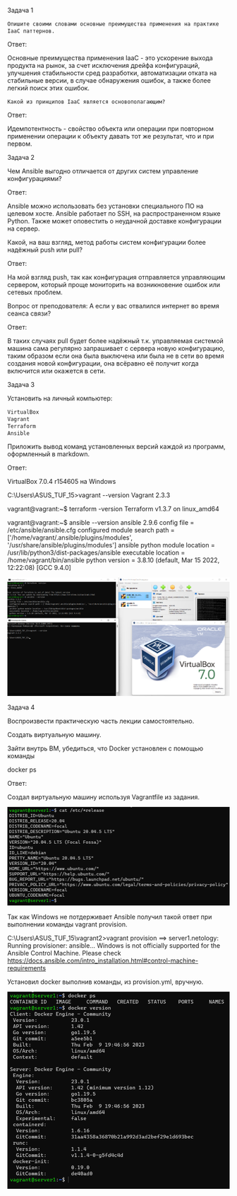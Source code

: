 Задача 1

	Опишите своими словами основные преимущества применения на практике IaaC паттернов.

Ответ:

Основные преимущества применения IaaC - это ускорение выхода продукта на рынок, за счет исключения дрейфа конфигураций, улучшения стабильности сред разработки, автоматизации отката на стабильные версии, в случае обнаружения ошибок, а также более легкий поиск этих ошибок.

	Какой из принципов IaaC является основополагающим?

Ответ:

Идемпотентность - свойство объекта или операции при повторном применении операции к объекту давать тот же результат,
что и при первом.

Задача 2

Чем Ansible выгодно отличается от других систем управление конфигурациями?

Ответ:

Ansible можно использовать без установки специального ПО на целевом хосте. Ansible работает по SSH, на распространенном языке Python. Также может оповестить о неудачной доставке конфигурации на сервер.

Какой, на ваш взгляд, метод работы систем конфигурации более надёжный push или pull?

Ответ:

На мой взгляд push, так как конфигурация отправляется управляющим сервером, который проще мониторить на возникновение ошибок или сетевых проблем.

Вопрос от преподователя: А если у вас отвалился интернет во время сеанса связи?

Ответ:

В таких случаях pull будет более надёжный т.к. управляемая системой машина сама регулярно запрашивает с сервера новую конфигурацию, таким образом если она была выключена или была не в сети во время создания новой конфигурации, она всёравно её получит когда включится или окажется в сети.

Задача 3

Установить на личный компьютер:

	VirtualBox
	Vagrant
	Terraform
	Ansible

Приложить вывод команд установленных версий каждой из программ, оформленный в markdown.

Ответ:

VirtualBox 7.0.4 r154605 на Windows

C:\Users\ASUS_TUF_15>vagrant --version
Vagrant 2.3.3

vagrant@vagrant:~$ terraform -version
Terraform v1.3.7
on linux_amd64

vagrant@vagrant:~$ ansible --version
ansible 2.9.6
  config file = /etc/ansible/ansible.cfg
  configured module search path = ['/home/vagrant/.ansible/plugins/modules', '/usr/share/ansible/plugins/modules']
  ansible python module location = /usr/lib/python3/dist-packages/ansible
  executable location = /home/vagrant/bin/ansible
  python version = 3.8.10 (default, Mar 15 2022, 12:22:08) [GCC 9.4.0]

![](Screenshots/5.3_1.png)

Задача 4

Воспроизвести практическую часть лекции самостоятельно.

Создать виртуальную машину.

Зайти внутрь ВМ, убедиться, что Docker установлен с помощью команды

docker ps

Ответ:

Создал виртуальную машину используя Vagrantfile из задания.

![](Screenshots/5.3_2.png)

Так как Windows не потдерживает Ansible получил такой ответ при выполнении команды vagrant provision.

C:\Users\ASUS_TUF_15\vagrant2>vagrant provision
==> server1.netology: Running provisioner: ansible...
Windows is not officially supported for the Ansible Control Machine.
Please check https://docs.ansible.com/intro_installation.html#control-machine-requirements

Установил docker выполнив команды, из provision.yml, вручную.

![](Screenshots/5.3_3.png)
